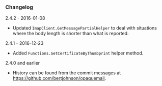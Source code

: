 ### Changelog ###

2.4.2 - 2016-01-08
 * Updated `ImapClient.GetMessagePartialHelper` to deal with situations where the body length is shorter than what is reported.

2.4.1 - 2016-12-23
 * Added `Functions.GetCertificateByThumbprint` helper method.

2.4.0 and earlier
 * History can be found from the commit messages at https://github.com/bertjohnson/opaquemail.